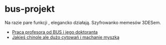 # bus-projekt

Na razie pare funkcji , elegancko działają. Szyfrowanko memesów 3DESem.

* [Praca profesora od BUS i jego doktoranta](https://drive.google.com/file/d/0B92EURbPlz7JbTVfSFZWRDd1UU5BMlVvX01nSlhyeGlUeGNB/view?usp=sharing)
* [Jakieś chinole ale dużo cytowań i machanie myszką](https://www.sciencedirect.com/science/article/pii/S0898122110001938)
